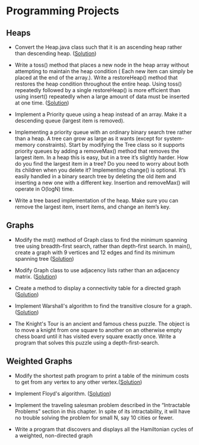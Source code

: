 # Programming Projects

## Heaps
- Convert the Heap.java class such that it is an ascending heap rather than descending heap. ([Solution](https://github.com/sevresbabylone/data-structures-in-java/blob/master/Heaps/AscendingHeap.java))


- Write a toss() method that places a new node in the heap array without attempting to maintain the heap condition ( Each new item can simply be placed at the end of the array.). Write a restoreHeap() method that restores the heap condition throughout the entire heap. Using toss() repeatedly followed by a single restoreHeap() is more efficient than using insert() repeatedly when a large amount of data must be inserted at one time. ([Solution](https://github.com/sevresbabylone/data-structures-in-java/blob/master/Heaps/Heap.java))

- Implement a Priority queue  using a heap instead of an array. Make it a descending queue (largest item is removed).

-  Implementing a priority queue with an ordinary binary search tree rather than a heap. A tree can grow as large as it wants (except for system-memory constraints). Start by modifying the Tree class so it supports priority queues by adding a removeMax() method that removes the largest item. In a heap this is easy, but in a tree it’s slightly harder. How do you find the largest item in a tree? Do you need to worry about both its children when you delete it? Implementing change() is optional. It’s easily handled in a binary search tree by deleting the old item and inserting a new one with a different key. Insertion and removeMax() will operate in O(logN) time.

- Write a tree based implementation of the heap. Make sure you can remove the largest item, insert items, and change an item’s key.

## Graphs
- Modify the mst() method of Graph class to find the minimum spanning tree using breadth-first search, rather than depth-first search. In main(), create a graph with 9 vertices and 12 edges and find its minimum spanning tree ([Solution](https://github.com/sevresbabylone/data-structures-in-java/blob/master/Graphs/Adjacency%20Matrix%20Based/Graph.java))

- Modify Graph class to use adjacency lists rather than an adjacency matrix. ([Solution](https://github.com/sevresbabylone/data-structures-in-java/blob/master/Graphs/Adjacency%20List%20Based/Graph.java))

- Create a method to display a connectivity table for a directed graph ([Solution](https://github.com/sevresbabylone/data-structures-in-java/blob/master/Graphs/Adjacency%20Matrix%20Based/Graph.java))

- Implement Warshall's algorithm to find the transitive closure for a graph. ([Solution](https://github.com/sevresbabylone/data-structures-in-java/blob/master/Graphs/Adjacency%20Matrix%20Based/DirectedGraph.java))

- The Knight's Tour is an ancient and famous chess puzzle. The object is to move a knight from one square to another on an otherwise empty chess board until it has visited every square exactly once. Write a program that solves this puzzle using a depth-first-search.

## Weighted Graphs
- Modify the shortest path program to print a table of the minimum costs to get from any vertex to any other vertex.([Solution](https://github.com/sevresbabylone/data-structures-in-java/blob/master/Weighted%20Graphs/DirectedWeightedGraph.java))

- Implement Floyd's algorithm. ([Solution](https://github.com/sevresbabylone/data-structures-in-java/blob/master/Weighted%20Graphs/DirectedWeightedGraph.java))

- Implement the traveling salesman problem described in the “Intractable Problems” section in this chapter. In spite of its intractability, it will have no trouble solving the problem for small N, say 10 cities or fewer.

- Write a program that discovers and displays all the Hamiltonian cycles of a weighted, non-directed graph
